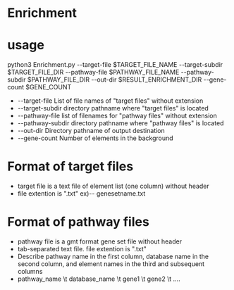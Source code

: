 #  Enrichment

# usage

python3 Enrichment.py --target-file $TARGET_FILE_NAME --target-subdir $TARGET_FILE_DIR --pathway-file $PATHWAY_FILE_NAME --pathway-subdir $PATHWAY_FILE_DIR --out-dir $RESULT_ENRICHMENT_DIR --gene-count $GENE_COUNT

* --target-file List of file names of "target files" without extension
* --target-subdir directory pathname where "target files" is located
* --pathway-file list of filenames for "pathway files" without extension
* --pathway-subdir directory pathname where "pathway files" is located
* --out-dir Directory pathname of output destination
* --gene-count Number of elements in the background


# Format of target files 
* target file is a text file of element list (one column) without header
* file extention is ".txt"  ex)-- genesetname.txt 

# Format of pathway files
* pathway file is a gmt format gene set file without header
* tab-separated text file. file extention is ".txt"
* Describe pathway name in the first column, database name in the second column, and element names in the third and subsequent columns
* pathway_name \t database_name \t gene1 \t gene2 \t .... 
